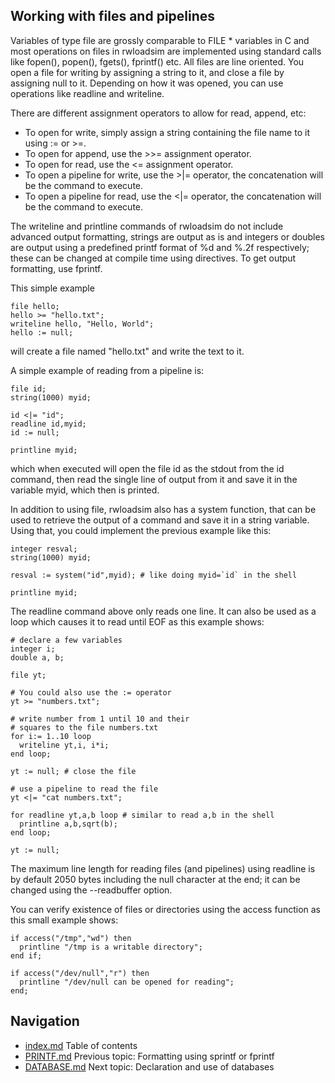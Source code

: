 ## Working with files and pipelines
Variables of type file are grossly comparable to FILE * variables in C 
and most operations on files in rwloadsim are implemented using 
standard calls like fopen(), popen(), fgets(), fprintf() etc.
All files are line oriented.
You open a file for writing by assigning a string to it, and close a file by 
assigning null to it.
Depending on how it was opened, you can use operations like readline 
and writeline.  

There are different assignment operators to allow for read, append, etc:

* To open for write, simply assign a string containing the file name to it using := or >=.
* To open for append, use the >>= assignment operator.
* To open for read, use the <= assignment operator.
* To open a pipeline for write, use the >\|= operator, the concatenation will be the command to execute.
* To open a pipeline for read, use the <\|= operator, the concatenation will be the command to execute.

The writeline and printline commands of rwloadsim do not include
advanced output formatting, strings are 
output as is and integers or doubles are output using a predefined 
printf format of %d and %.2f respectively; these can be changed at 
compile time using directives.
To get output formatting, use fprintf.

This simple example
```
file hello;
hello >= "hello.txt";
writeline hello, "Hello, World";
hello := null;
```
will create a file named "hello.txt" and write the text to it.  

A simple example of reading from a pipeline is:
```
file id;
string(1000) myid;

id <|= "id";
readline id,myid;
id := null;

printline myid;
```
which when executed will open the file id as the stdout from the id 
command, then read the single line of output from it and save it in the 
variable myid, which then is printed.

In addition to using file, rwloadsim also has a system function, that 
can be used to retrieve the output of a command and save it in a string 
variable.
Using that, you could implement the previous example like this:
```
integer resval;
string(1000) myid;

resval := system("id",myid); # like doing myid=`id` in the shell

printline myid;
```
The readline command above only reads one line.
It can also be used as a loop which causes it to read 
until EOF as this example shows:
```
# declare a few variables
integer i;
double a, b;

file yt;

# You could also use the := operator
yt >= "numbers.txt";

# write number from 1 until 10 and their 
# squares to the file numbers.txt
for i:= 1..10 loop
  writeline yt,i, i*i;
end loop;

yt := null; # close the file

# use a pipeline to read the file
yt <|= "cat numbers.txt";

for readline yt,a,b loop # similar to read a,b in the shell
  printline a,b,sqrt(b);
end loop;

yt := null; 
```
The maximum line length for reading files (and pipelines) using 
readline is by default 2050 bytes including the null character at the end;
it can be changed using the --readbuffer option.

You can verify existence of files or directories using the access 
function as this small example shows:
```
if access("/tmp","wd") then
  printline "/tmp is a writable directory";
end if;

if access("/dev/null","r") then
  printline "/dev/null can be opened for reading";
end;
```

## Navigation
* [index.md](index.md#rwpload-simulator-users-guide) Table of contents
* [PRINTF.md](PRINTF.md) Previous topic: Formatting using sprintf or fprintf
* [DATABASE.md](DATABASE.md) Next topic: Declaration and use of databases
